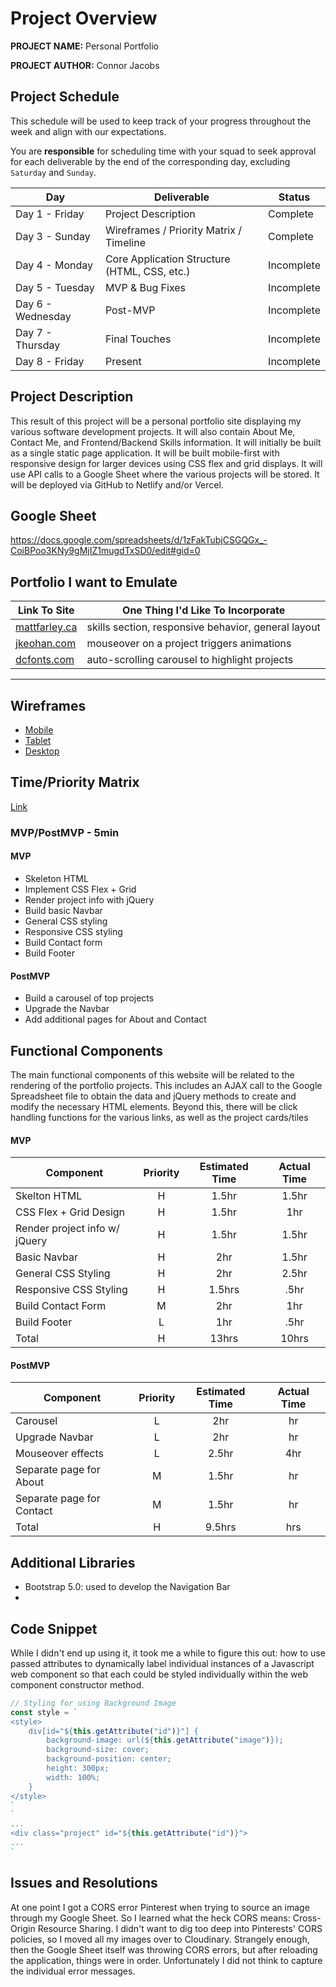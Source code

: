 # Project Overview

**PROJECT NAME:** Personal Portfolio

**PROJECT AUTHOR:** Connor Jacobs

## Project Schedule

This schedule will be used to keep track of your progress throughout the week and align with our expectations.  

You are **responsible** for scheduling time with your squad to seek approval for each deliverable by the end of the corresponding day, excluding `Saturday` and `Sunday`.

|  Day | Deliverable | Status
|---|---| ---|
|Day 1 - Friday| Project Description | Complete
|Day 3 - Sunday| Wireframes / Priority Matrix / Timeline | Complete
|Day 4 - Monday| Core Application Structure (HTML, CSS, etc.) | Incomplete
|Day 5 - Tuesday| MVP & Bug Fixes | Incomplete
|Day 6 - Wednesday| Post-MVP | Incomplete
|Day 7 - Thursday| Final Touches | Incomplete
|Day 8 - Friday| Present | Incomplete


## Project Description

This result of this project will be a personal portfolio site displaying my various software development projects. It will also contain About Me, Contact Me, and Frontend/Backend Skills information. It will initially be built as a single static page application. It will be built mobile-first with responsive design for larger devices using CSS flex and grid displays. It will use API calls to a Google Sheet where the various projects will be stored. It will be deployed via GitHub to Netlify and/or Vercel.

## Google Sheet

https://docs.google.com/spreadsheets/d/1zFakTubjCSGQGx_-CoiBPoo3KNy9gMjIZ1mugdTxSD0/edit#gid=0

## Portfolio I want to Emulate

Link To Site  | One Thing I'd Like To Incorporate | 
| ------------- | ------------- |
| [mattfarley.ca](http://mattfarley.ca/) |  skills section, responsive behavior, general layout
| [jkeohan.com](http://jkeohan.com/) | mouseover on a project triggers animations
| [dcfonts.com](https://www.dcfonts.com/)| auto-scrolling carousel to highlight projects

---

## Wireframes

- [Mobile](https://res.cloudinary.com/kinr-jay/image/upload/v1618199143/GA/IMG_8617_whqdvy.heic)
- [Tablet](https://res.cloudinary.com/kinr-jay/image/upload/v1618199142/GA/IMG_8618_wgfz9p.heic)
- [Desktop](https://res.cloudinary.com/kinr-jay/image/upload/v1618199142/GA/IMG_8619_ilyayx.heic)

## Time/Priority Matrix 

[Link](https://res.cloudinary.com/kinr-jay/image/upload/v1618198406/GA/time-priority-matrix.heic)


### MVP/PostMVP - 5min
#### MVP

- Skeleton HTML
- Implement CSS Flex + Grid
- Render project info with jQuery
- Build basic Navbar
- General CSS styling
- Responsive CSS styling
- Build Contact form
- Build Footer

#### PostMVP 

- Build a carousel of top projects
- Upgrade the Navbar
- Add additional pages for About and Contact

## Functional Components

The main functional components of this website will be related to the rendering of the portfolio projects. This includes an AJAX call to the Google Spreadsheet file to obtain the data and jQuery methods to create and modify the necessary HTML elements. Beyond this, there will be click handling functions for the various links, as well as the project cards/tiles

#### MVP
| Component | Priority | Estimated Time | Actual Time |
| --- | :---: |  :---: | :---: | 
| Skelton HTML | H | 1.5hr | 1.5hr |
| CSS Flex + Grid Design | H | 1.5hr | 1hr |
| Render project info w/ jQuery | H | 1.5hr | 1.5hr |  
| Basic Navbar | H | 2hr|  1.5hr | 
| General CSS Styling | H | 2hr | 2.5hr|
| Responsive CSS Styling | H | 1.5hrs|  .5hr | 
| Build Contact Form | M | 2hr | 1hr |
| Build Footer | L | 1hr |  .5hr |
| Total | H | 13hrs| 10hrs |

#### PostMVP
| Component | Priority | Estimated Time | Actual Time |
| --- | :---: |  :---: | :---: | 
| Carousel | L | 2hr | hr | hr |
| Upgrade Navbar | L | 2hr | hr |
| Mouseover effects | L | 2.5hr | 4hr |
| Separate page for About | M | 1.5hr | hr |
| Separate page for Contact | M | 1.5hr | hr |
| Total | H | 9.5hrs| hrs |

## Additional Libraries

- Bootstrap 5.0: used to develop the Navigation Bar
- 

## Code Snippet

While I didn't end up using it, it took me a while to figure this out: how to use passed attributes to dynamically label individual instances of a Javascript web component so that each could be styled individually within the web component constructor method.

```js
// Styling for using Background Image
const style = `
<style>
    div[id="${this.getAttribute("id")}"] {
        background-image: url(${this.getAttribute("image")});
        background-size: cover;
        background-position: center;
        height: 300px;
        width: 100%;
    }
</style>
`
`
...
<div class="project" id="${this.getAttribute("id")}">
...
`
```

## Issues and Resolutions

At one point I got a CORS error Pinterest when trying to source an image through my Google Sheet. So I learned what the heck CORS means: Cross-Origin Resource Sharing. I didn't want to dig too deep into Pinterests' CORS policies, so I moved all my images over to Cloudinary. Strangely enough, then the Google Sheet itself was throwing CORS errors, but after reloading the application, things were in order. Unfortunately I did not think to capture the individual error messages.


